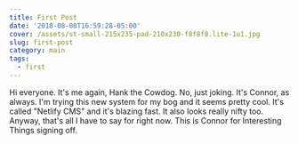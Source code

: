 ```yaml
---
title: First Post
date: '2018-08-08T16:59:28-05:00'
cover: /assets/st-small-215x235-pad-210x230-f8f8f8.lite-1u1.jpg
slug: first-post
category: main
tags:
  - first
---
```

Hi everyone. It's me again, Hank the Cowdog. No, just joking. It's Connor, as always. I'm trying this new system for my bog and it seems pretty cool. It's called "Netlify CMS" and it's blazing fast. It also looks really nifty too. Anyway, that's all I have to say for right now. This is Connor for Interesting Things signing off.
